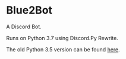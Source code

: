 # Blue2Bot

A Discord Bot.

Runs on Python 3.7 using Discord.Py Rewrite.

The old Python 3.5 version can be found  [here](https://github.com/ExtraRandom/Blue2Bot/tree/python3.5).